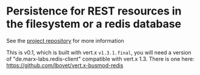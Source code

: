 # Persistence for REST resources in the filesystem or a redis database 

See the [project repository](https://github.com/lbovet/vertx-rest-storage) for more information

This is v0.1, which is built with vert.x `v1.3.1.final`, you will need a version of "de.marx-labs.redis-client" compatible with vert.x 1.3. There is one here: https://github.com/lbovet/vert.x-busmod-redis  

